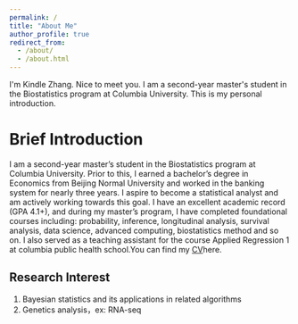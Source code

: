 ```yaml
---
permalink: /
title: "About Me"
author_profile: true
redirect_from: 
  - /about/
  - /about.html
---
```


I'm Kindle Zhang. Nice to meet you. I am a second-year master's student in the Biostatistics program at Columbia University. This is my personal introduction.

Brief Introduction
======

I am a second-year master’s student in the Biostatistics program at Columbia University. Prior to this, I earned a bachelor’s degree in Economics from Beijing Normal University and worked in the banking system for nearly three years. I aspire to become a statistical analyst and am actively working towards this goal. I have an excellent academic record (GPA 4.1+), and during my master’s program, I have completed foundational courses including: probability, inference, longitudinal analysis, survival analysis, data science, advanced computing, biostatistics method and so on. I also served as a teaching assistant for the course Applied Regression 1 at columbia public health school.You can find my [CV](../files/CV_Kindle_Zhang.pdf)here.

Research Interest
------

1. Bayesian statistics and its applications in related algorithms
2. Genetics analysis，ex: RNA-seq



